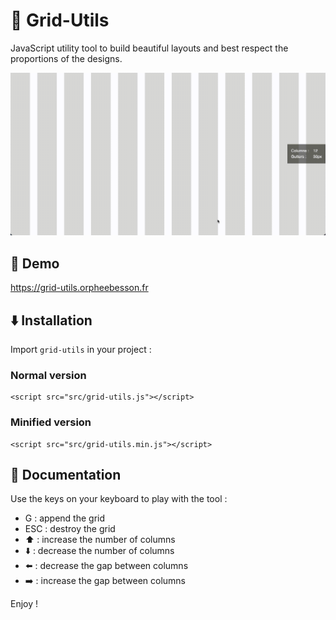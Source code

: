 # :triangular_ruler: Grid-Utils

JavaScript utility tool to build beautiful layouts and best respect the proportions of the designs.

<img src="./demo.gif" alt="Demo Grid-Utils">

## :eyes: Demo

<a href="https://grid-utils.orpheebesson.fr" target="_blank">https://grid-utils.orpheebesson.fr</a>

## :arrow_down: Installation

Import `grid-utils` in your project :

### Normal version

```
<script src="src/grid-utils.js"></script>
```

### Minified version

```
<script src="src/grid-utils.min.js"></script>
```

## :book: Documentation

Use the keys on your keyboard to play with the tool :

* G : append the grid
* ESC : destroy the grid
* :arrow_up: : increase the number of columns
* :arrow_down: : decrease the number of columns
* :arrow_left: : decrease the gap between columns
* :arrow_right: : increase the gap between columns

Enjoy !